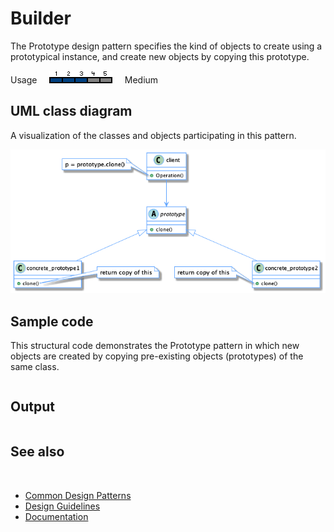 # Builder

The Prototype design pattern specifies the kind of objects to create using a prototypical instance, and create new objects by copying this prototype.

Usage     ![Usage](/pictures/usage3.png)     Medium

## UML class diagram

A visualization of the classes and objects participating in this pattern.

![diagram](/pictures/diagrams/uml/design_patterns/prototype.png)

## Sample code

This structural code demonstrates the Prototype pattern in which new objects are created by copying pre-existing objects (prototypes) of the same class.


```cpp

```

## Output

```

```

## See also
​
* [Common Design Patterns](/docs/documentation/design_guidelines/common_design_patterns)
* [Design Guidelines](/docs/documentation/design_guidelines)
* [Documentation](/docs/documentation)
